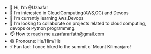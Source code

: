 - 👋 Hi, I’m @Uzaafar
- 👀 I’m interested in Cloud Computing(AWS,GC) and Devops
- 🌱 I’m currently learning Aws,Devops
- 💞️ I’m looking to collaborate on projects related to cloud computing, devops or Python programming.
- 📫 How to reach me uzaafararfath@gmail.com
- 😄 Pronouns:  He/Him/His
- ⚡ Fun fact: I once hiked to the summit of Mount Kilimanjaro!

